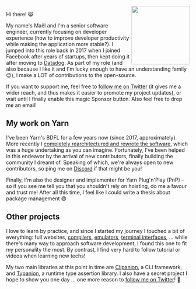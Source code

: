 <img align="right" height="160" src="https://user-images.githubusercontent.com/1037931/87014534-92e21280-c1cc-11ea-9675-5f2c0f3c287f.png"/>

Hi there! 😸

My name's Maël and I'm a senior software engineer, currently focusing on developer experience (how to improve developer productivity while making the application more stable?). I jumped into this role back in 2017 when I joined Facebook after years of startups, then kept doing it after moving to [Datadog](https://www.datadoghq.com/). As part of my role (and also because I like it and I'm lucky enough to have an understanding family 😉), I make a LOT of contributions to the open-source.

If you want to support me, feel free to [follow me on Twitter](https://twitter.com/arcanis) (it gives me a wider reach, and thus makes it easier to promote my project updates), or wait until I finally enable this magic Sponsor button. Also feel free to drop me an email!

## My work on Yarn

I've been Yarn's BDFL for a few years now (since 2017, approximately). More recently I [completely rearchitectured and rewrote the software](https://dev.to/arcanis/introducing-yarn-2-4eh1), which was a huge undertaking as you can imagine. Fortunately, I've been helped in this endeavor by the arrival of new contributors, finally building the community I dreamt of. Speaking of which, we're always open to new contributors, so ping me on [Discord](https://discord.com/invite/yarnpkg) if that might be you!

Finally, I'm also the designer and implementer for Yarn Plug'n'Play (PnP) - so if you see me tell you that you shouldn't rely on hoisting, do me a favour and trust me! After all this time, I feel like I could write a thesis about package management 😄

## Other projects

I love to learn by practice, and since I started my journey I touched a bit of everything: full websites, [compilers](https://github.com/castel/), [emulators](http://arcanis.github.io/pokelib/example/), [terminal interfaces](https://github.com/manaflair/mylittledom), ... while there's many way to approach software development, I found this one to fit my personality the most. By contrast, I find very hard to follow tutorial or videos when learning new techs!

My two main libraries at this point in time are [Clipanion](https://github.com/arcanis/clipanion), a CLI framework, and [Typanion](https://github.com/arcanis/typanion), a runtime type assertion library. I also have a secret project I hope to show you one day ... one more reason to [follow me on Twitter](https://twitter.com/arcanis)! 💫
